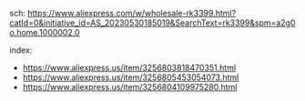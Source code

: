 sch: https://www.aliexpress.com/w/wholesale-rk3399.html?catId=0&initiative_id=AS_20230530185019&SearchText=rk3399&spm=a2g0o.home.1000002.0

index:
- https://www.aliexpress.us/item/3256803818470351.html
- https://www.aliexpress.us/item/3256805453054073.html
- https://www.aliexpress.us/item/3256804109975280.html

